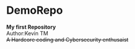 # DemoRepo
**My first Repository**<br>
Author:Kevin TM<br>
~~A Hardcore coding and Cybersecurity enthusaist~~
